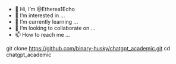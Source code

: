 - 👋 Hi, I’m @Etherea1Echo
- 👀 I’m interested in ...
- 🌱 I’m currently learning ...
- 💞️ I’m looking to collaborate on ...
- 📫 How to reach me ...

<!---
Etherea1Echo/Etherea1Echo is a ✨ special ✨ repository because its `README.md` (this file) appears on your GitHub profile.
You can click the Preview link to take a look at your changes.
--->

git clone https://github.com/binary-husky/chatgpt_academic.git
cd chatgpt_academic
